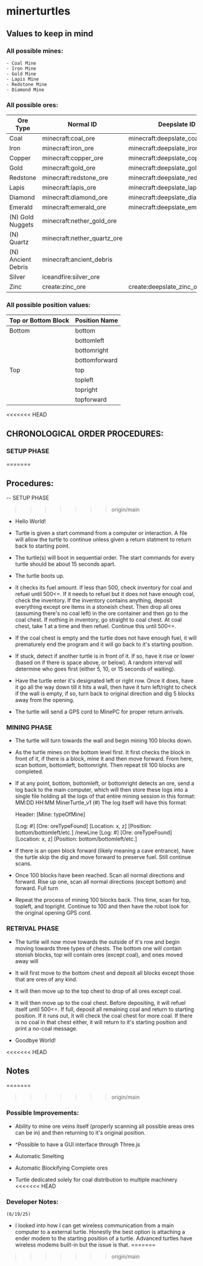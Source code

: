 # minerturtles

## Values to keep in mind

### All possible mines:
    - Coal Mine
    - Iron Mine
    - Gold Mine
    - Lapis Mine
    - Redstone Mine
    - Diamond Mine

### All possible ores:

| Ore Type              | Normal ID                     | Deepslate ID                      | Drop ID                   |
|-----------------------|-------------------------------|-----------------------------------|---------------------------|
| Coal                  | minecraft:coal_ore            | minecraft:deepslate_coal_ore      | minecraft:coal            |
| Iron                  | minecraft:iron_ore            | minecraft:deepslate_iron_ore      | minecraft:raw_iron        |
| Copper                | minecraft:copper_ore          | minecraft:deepslate_copper_ore    | minecraft:raw_copper      |
| Gold                  | minecraft:gold_ore            | minecraft:deepslate_gold_ore      | minecraft:raw_gold        |
| Redstone              | minecraft:redstone_ore        | minecraft:deepslate_redstone_ore  | minecraft:redstone        |
| Lapis                 | minecraft:lapis_ore           | minecraft:deepslate_lapis_ore     | minecraft:lapis_lazuli    |
| Diamond               | minecraft:diamond_ore         | minecraft:deepslate_diamond_ore   | minecraft:diamond         |
| Emerald               | minecraft:emerald_ore         | minecraft:deepslate_emerald_ore   | minecraft:emerald         |
| (N) Gold Nuggets      | minecraft:nether_gold_ore     |                                   | minecraft:gold_nugget     |
| (N) Quartz            | minecraft:nether_quartz_ore   |                                   | minecraft:quartz          |
| (N) Ancient Debris    | minecraft:ancient_debris      |                                   | minecraft:ancient_debris  |
| Silver                | iceandfire:silver_ore         |                                   | iceandfire:silver_ore     |
| Zinc                  | create:zinc_ore               | create:deepslate_zinc_ore         | create:raw_zinc           |


### All possible position values:
| Top or Bottom Block   | Position Name     |
|-----------------------|-------------------|
| Bottom                | bottom            |
|                       | bottomleft        |
|                       | bottomright       |
|                       | bottomforward     |
| Top                   | top               |
|                       | topleft           |
|                       | topright          |
|                       | topforward        |
    

<<<<<<< HEAD
## CHRONOLOGICAL ORDER PROCEDURES:
### SETUP PHASE
=======

## Procedures:
-- SETUP PHASE
>>>>>>> origin/main
-   Hello World!

-   Turtle is given a start command from a computer or interaction. A file will
    allow the turtle to continue unless given a return statment to return back
    to starting point.

-   The turtle(s) will boot in sequential order. The start commands for every
    turtle should be about 15 seconds apart.

-   The turtle boots up.

-   It checks its fuel amount.
    If less than 500, check inventory for coal and refuel until 500<=. If it
    needs to refuel but it does not have enough coal, check the inventory.
    If the inventory contains anything, deposit everything except ore items in
    a stoneish chest. Then drop all ores (assuming there's no coal left) in the
    ore container and then go to the coal chest.
    If nothing in inventory, go straight to coal chest. At coal chest, take 1
    at a time and then refuel. Continue this until 500<=.
    
-   If the coal chest is empty and the turtle does not have enough fuel, it will
    prematurely end the program and it will go back to it's starting position.
    
-   If stuck, detect if another turtle is in front of it. If so, have it rise or 
    lower (based on if there is space above, or below). A random interval will
    determine who goes first (either 5, 10, or 15 seconds of waiting).

-   Have the turtle enter it's designated left or right row. Once it does, have it
    go all the way down till it hits a wall, then have it turn left/right to
    check if the wall is empty, if so, turn back to original direction and dig
    5 blocks away from the opening.

-   The turtle will send a GPS cord to MinePC for proper return arrivals.

### MINING PHASE
-   The turtle will turn towards the wall and begin mining 100 blocks down.

-   As the turtle mines on the bottom level first. It first checks the block in
    front of it, if there is a block, mine it and then move forward.
    From here, scan bottom, bottomleft, bottomright. Then repeat till 100 blocks
    are completed.

-   If at any point, bottom, bottomleft, or bottomright detects an ore, send a 
    log back to the main computer, which will then store these logs into a single
    file holding all the logs of that entire mining session in this format:
    MM:DD HH:MM MinerTurtle_v1 (#)
    The log itself will have this format:

    Header: [Mine: typeOfMine]

    [Log: #]
    [Ore: oreTypeFound]
    [Location: x, z]
    [Position: bottom/bottomleft/etc.]
    /newLine
    [Log: #]
    [Ore: oreTypeFound]
    [Location: x, z]
    [Position: bottom/bottomleft/etc.]

*   If there is an open block forward (likely meaning a cave entrance), have the
    turtle skip the dig and move forward to preserve fuel. Still continue scans.

-   Once 100 blocks have been reached. Scan all normal directions and forward.
    Rise up one, scan all normal directions (except bottom) and forward. Full turn

-   Repeat the process of mining 100 blocks back. This time, scan for top,
    topleft, and topright. Continue to 100 and then have the robot look for the
    original opening GPS cord.

### RETRIVAL PHASE
-   The turtle will now move towards the outside of it's row and begin moving
    towards three types of chests. The bottom one will contain stonish blocks, 
    top will contain ores (except coal), and ones moved away will

-   It will first move to the bottom chest and deposit all blocks except those
    that are ores of any kind.

-   It will then move up to the top chest to drop of all ores except coal.

-   It will then move up to the coal chest. Before depositing, it will refuel
    itself until 500<=. If full, deposit all remaining coal and return to starting
    position. If it runs out, it will check the coal chest for more coal. If 
    there is no coal in that chest either, it will return to it's starting 
    position and print a no-coal message. 

-   Goodbye World!

<<<<<<< HEAD
## Notes
=======

>>>>>>> origin/main

### Possible Improvements:

-   Ability to mine ore veins itself (properly scanning all possible areas ores
    can be in) and then returning to it's original position.
-   ^Possible to have a GUI interface through Three.js

-   Automatic Smelting

-   Automatic Blockifying Complete ores

-   Turtle dedicated solely for coal distribution to multiple machinery
<<<<<<< HEAD

### Developer Notes:

    (6/19/25)
-   I looked into how I can get wireless communication from a main computer to a external turtle. Honestly the best
    option is attaching a ender modem to the starting position of a turtle. Advanced turtles have wireless modems
    built-in but the issue is that.
=======
>>>>>>> origin/main
